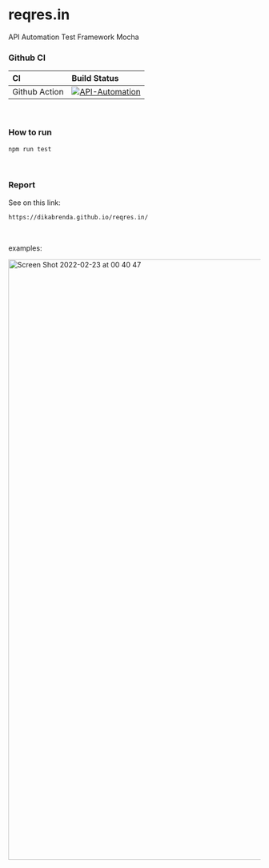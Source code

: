 # reqres.in
API Automation Test Framework Mocha

### Github CI

| CI            | Build Status  |
| :---------    | :---------    |
| Github Action | [![API-Automation](https://github.com/dikabrenda/reqres.in/actions/workflows/action.yml/badge.svg?branch=master)](https://github.com/dikabrenda/reqres.in/actions/workflows/action.yml) |

<br>

### How to run

```bash 
npm run test
```

<br>

### Report

See on this link: 

```bash
https://dikabrenda.github.io/reqres.in/
```

<br>

examples:

<img width="1200" alt="Screen Shot 2022-02-23 at 00 40 47" src="https://user-images.githubusercontent.com/69484656/155190602-6d8be422-3d1e-46be-8b50-2f05d22a54b4.png">


